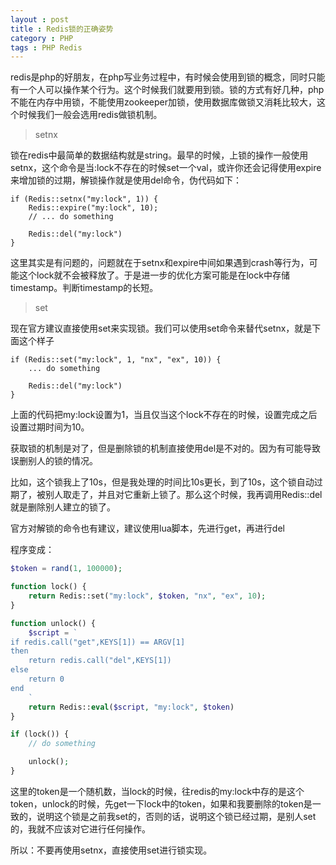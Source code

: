 ```yaml
---
layout : post
title : Redis锁的正确姿势
category : PHP
tags : PHP Redis
---
```


redis是php的好朋友，在php写业务过程中，有时候会使用到锁的概念，同时只能有一个人可以操作某个行为。这个时候我们就要用到锁。锁的方式有好几种，php不能在内存中用锁，不能使用zookeeper加锁，使用数据库做锁又消耗比较大，这个时候我们一般会选用redis做锁机制。

> setnx

锁在redis中最简单的数据结构就是string。最早的时候，上锁的操作一般使用setnx，这个命令是当:lock不存在的时候set一个val，或许你还会记得使用expire来增加锁的过期，解锁操作就是使用del命令，伪代码如下：
```
if (Redis::setnx("my:lock", 1)) {
    Redis::expire("my:lock", 10);
    // ... do something

    Redis::del("my:lock")
}
```
这里其实是有问题的，问题就在于setnx和expire中间如果遇到crash等行为，可能这个lock就不会被释放了。于是进一步的优化方案可能是在lock中存储timestamp。判断timestamp的长短。

> set

现在官方建议直接使用set来实现锁。我们可以使用set命令来替代setnx，就是下面这个样子
```
if (Redis::set("my:lock", 1, "nx", "ex", 10)) {
    ... do something

    Redis::del("my:lock")
}
```
上面的代码把my:lock设置为1，当且仅当这个lock不存在的时候，设置完成之后设置过期时间为10。

获取锁的机制是对了，但是删除锁的机制直接使用del是不对的。因为有可能导致误删别人的锁的情况。

比如，这个锁我上了10s，但是我处理的时间比10s更长，到了10s，这个锁自动过期了，被别人取走了，并且对它重新上锁了。那么这个时候，我再调用Redis::del就是删除别人建立的锁了。

官方对解锁的命令也有建议，建议使用lua脚本，先进行get，再进行del

程序变成：
```php
$token = rand(1, 100000);

function lock() {
    return Redis::set("my:lock", $token, "nx", "ex", 10);
}

function unlock() {
    $script = `
if redis.call("get",KEYS[1]) == ARGV[1]
then
    return redis.call("del",KEYS[1])
else
    return 0
end    
    `
    return Redis::eval($script, "my:lock", $token)
}

if (lock()) {
    // do something

    unlock();
}
```
这里的token是一个随机数，当lock的时候，往redis的my:lock中存的是这个token，unlock的时候，先get一下lock中的token，如果和我要删除的token是一致的，说明这个锁是之前我set的，否则的话，说明这个锁已经过期，是别人set的，我就不应该对它进行任何操作。

所以：不要再使用setnx，直接使用set进行锁实现。
